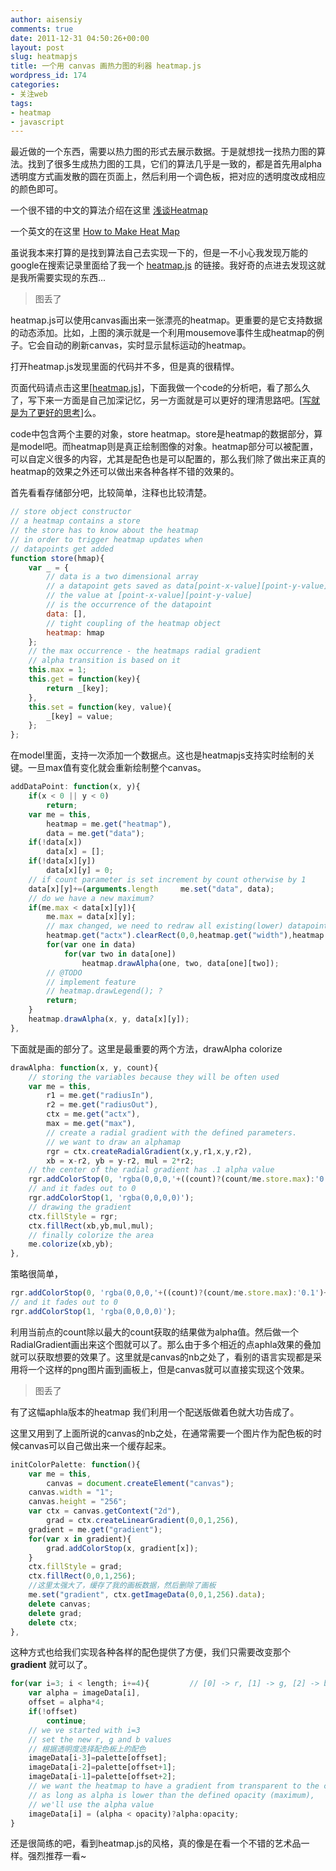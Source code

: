 ```yaml
---
author: aisensiy
comments: true
date: 2011-12-31 04:50:26+00:00
layout: post
slug: heatmapjs
title: 一个用 canvas 画热力图的利器 heatmap.js
wordpress_id: 174
categories:
- 关注web
tags:
- heatmap
- javascript
---
```


最近做的一个东西，需要以热力图的形式去展示数据。于是就想找一找热力图的算法。找到了很多生成热力图的工具，它们的算法几乎是一致的，都是首先用alpha透明度方式画发散的圆在页面上，然后利用一个调色板，把对应的透明度改成相应的颜色即可。

一个很不错的中文的算法介绍在这里 [浅谈Heatmap](https://huoding.com/2011/01/04/39)

一个英文的在这里 [How to Make Heat Map](https://blog.corunet.com/how-to-make-heat-maps/)

虽说我本来打算的是找到算法自己去实现一下的，但是一不小心我发现万能的google在搜索记录里面给了我一个 [heatmap.js](https://www.patrick-wied.at/static/heatmapjs/) 的链接。我好奇的点进去发现这就是我所需要实现的东西...

> 图丢了

heatmap.js可以使用canvas画出来一张漂亮的heatmap。更重要的是它支持数据的动态添加。比如，上图的演示就是一个利用mousemove事件生成heatmap的例子。它会自动的刷新canvas，实时显示鼠标运动的heatmap。

打开heatmap.js发现里面的代码并不多，但是真的很精悍。

页面代码请点击这里[[heatmap.js](https://github.com/pa7/heatmap.js/blob/master/heatmap.js)]，下面我做一个code的分析吧，看了那么久了，写下来一方面是自己加深记忆，另一方面就是可以更好的理清思路吧。[[写就是为了更好的思考](https://mindhacks.cn/2009/02/09/writing-is-better-thinking/)]么。

code中包含两个主要的对象，store heatmap。store是heatmap的数据部分，算是model吧。而heatmap则是真正绘制图像的对象。heatmap部分可以被配置，可以自定义很多的内容，尤其是配色也是可以配置的，那么我们除了做出来正真的heatmap的效果之外还可以做出来各种各样不错的效果的。

首先看看存储部分吧，比较简单，注释也比较清楚。

```js
// store object constructor
// a heatmap contains a store
// the store has to know about the heatmap
// in order to trigger heatmap updates when
// datapoints get added
function store(hmap){
    var _ = {
        // data is a two dimensional array
        // a datapoint gets saved as data[point-x-value][point-y-value]
        // the value at [point-x-value][point-y-value]
        // is the occurrence of the datapoint
        data: [],
        // tight coupling of the heatmap object
        heatmap: hmap
    };
    // the max occurrence - the heatmaps radial gradient
    // alpha transition is based on it
    this.max = 1;
    this.get = function(key){
        return _[key];
    },
    this.set = function(key, value){
        _[key] = value;
    };
};
```

在model里面，支持一次添加一个数据点。这也是heatmapjs支持实时绘制的关键。一旦max值有变化就会重新绘制整个canvas。

```javascript
addDataPoint: function(x, y){
    if(x < 0 || y < 0)
        return;
    var me = this,
        heatmap = me.get("heatmap"),
        data = me.get("data");
    if(!data[x])
        data[x] = [];
    if(!data[x][y])
        data[x][y] = 0;
    // if count parameter is set increment by count otherwise by 1
    data[x][y]+=(arguments.length     me.set("data", data);
    // do we have a new maximum?
    if(me.max < data[x][y]){
        me.max = data[x][y];
        // max changed, we need to redraw all existing(lower) datapoints
        heatmap.get("actx").clearRect(0,0,heatmap.get("width"),heatmap.get("height"));
        for(var one in data)
            for(var two in data[one])
                heatmap.drawAlpha(one, two, data[one][two]);
        // @TODO
        // implement feature
        // heatmap.drawLegend(); ?
        return;
    }
    heatmap.drawAlpha(x, y, data[x][y]);
},
```

下面就是画的部分了。这里是最重要的两个方法，drawAlpha colorize

```javascript
drawAlpha: function(x, y, count){
    // storing the variables because they will be often used
    var me = this,
        r1 = me.get("radiusIn"),
        r2 = me.get("radiusOut"),
        ctx = me.get("actx"),
        max = me.get("max"),
        // create a radial gradient with the defined parameters.
        // we want to draw an alphamap
        rgr = ctx.createRadialGradient(x,y,r1,x,y,r2),
        xb = x-r2, yb = y-r2, mul = 2*r2;
    // the center of the radial gradient has .1 alpha value
    rgr.addColorStop(0, 'rgba(0,0,0,'+((count)?(count/me.store.max):'0.1')+')');
    // and it fades out to 0
    rgr.addColorStop(1, 'rgba(0,0,0,0)');
    // drawing the gradient
    ctx.fillStyle = rgr;
    ctx.fillRect(xb,yb,mul,mul);
    // finally colorize the area
    me.colorize(xb,yb);
},
```

策略很简单，

```javascript
rgr.addColorStop(0, 'rgba(0,0,0,'+((count)?(count/me.store.max):'0.1')+')');
// and it fades out to 0
rgr.addColorStop(1, 'rgba(0,0,0,0)');
```

利用当前点的count除以最大的count获取的结果做为alpha值。然后做一个RadialGradient画出来这个图就可以了。那么由于多个相近的点aphla效果的叠加就可以获取想要的效果了。这里就是canvas的nb之处了，看别的语言实现都是采用将一个这样的png图片画到画板上，但是canvas就可以直接实现这个效果。

> 图丢了

有了这幅aphla版本的heatmap 我们利用一个配送版做着色就大功告成了。

这里又用到了上面所说的canvas的nb之处，在通常需要一个图片作为配色板的时候canvas可以自己做出来一个缓存起来。

```javascript
initColorPalette: function(){
    var me = this,
        canvas = document.createElement("canvas");
    canvas.width = "1";
    canvas.height = "256";
    var ctx = canvas.getContext("2d"),
        grad = ctx.createLinearGradient(0,0,1,256),
    gradient = me.get("gradient");
    for(var x in gradient){
        grad.addColorStop(x, gradient[x]);
    }
    ctx.fillStyle = grad;
    ctx.fillRect(0,0,1,256);
    //这里太强大了，缓存了我的画板数据，然后删除了画板
    me.set("gradient", ctx.getImageData(0,0,1,256).data);
    delete canvas;
    delete grad;
    delete ctx;
},
```

这种方式也给我们实现各种各样的配色提供了方便，我们只需要改变那个 **gradient** 就可以了。

```javascript
for(var i=3; i < length; i+=4){         // [0] -> r, [1] -> g, [2] -> b, [3] -> alpha
    var alpha = imageData[i],
    offset = alpha*4;
    if(!offset)
        continue;
    // we ve started with i=3
    // set the new r, g and b values
    // 根据透明度选择配色板上的配色
    imageData[i-3]=palette[offset];
    imageData[i-2]=palette[offset+1];
    imageData[i-1]=palette[offset+2];
    // we want the heatmap to have a gradient from transparent to the colors
    // as long as alpha is lower than the defined opacity (maximum),
    // we'll use the alpha value
    imageData[i] = (alpha < opacity)?alpha:opacity;
}
```

还是很简练的吧，看到heatmap.js的风格，真的像是在看一个不错的艺术品一样。强烈推荐一看~
